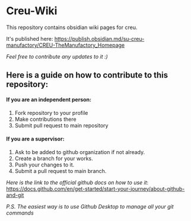 # Creu-Wiki

This repository contains obsidian wiki pages for creu. 

It's published here: https://publish.obsidian.md/su-creu-manufactory/CREU-TheManufactory_Homepage

*Feel free to contribute any updates to it :)*
## Here is a guide on how to contribute to this repository:

#### If you are an independent person:

1. Fork repository to your profile
2. Make contributions there
3. Submit pull request to main repository


#### If you are a supervisor:

1. Ask to be added to github organization if not already.
2. Create a branch for your works.
3. Push your changes to it.
4. Submit a pull request to main branch.


*Here is the link to the official github docs on how to use it*: https://docs.github.com/en/get-started/start-your-journey/about-github-and-git  

*P.S. The easiest way is to use Github Desktop to manage all your git commands*

